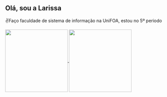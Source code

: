 ## Olá, sou a Larissa

<p>✌️Faço faculdade de sistema de informação na UniFOA, estou no 5º periodo</p>

<a href="https://github.com/baeguk/convoychat">
  <img height=200 align="center" src="https://github-readme-stats.vercel.app/api/top-langs/?username=baeguk&layout=donut&theme=dracula" />
</a>
<a href="https://github.com/baeguk/baeguk/assets/102618834/97b23592-633a-4f15-bdeb-90e7a91bafab">
  <img height=200 align="center" src="https://github.com/baeguk/baeguk/assets/102618834/97b23592-633a-4f15-bdeb-90e7a91bafab" />
</a>


